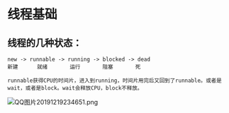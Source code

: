# 线程基础

## 线程的几种状态：
    new -> runnable -> running -> blocked -> dead
    新建      就绪       运行       阻塞       死

    runnable获得CPU的时间片，进入到running，时间片用完后又回到了runnable。或者是wait，或者是block。wait会释放CPU，block不释放。

![QQ图片20191219234651.png](https://i.loli.net/2019/12/19/icdqbxsIWzD9Beu.png)